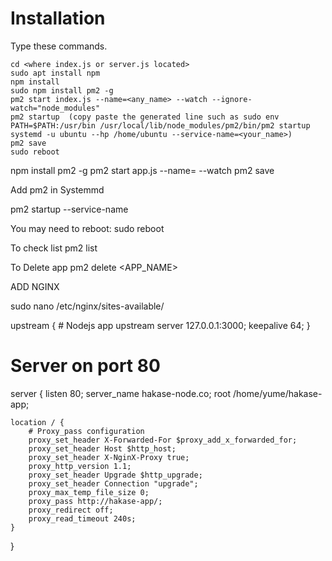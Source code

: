 
# Installation

 Type these commands.
 
 ```
 cd <where index.js or server.js located>
 sudo apt install npm
 npm install
 sudo npm install pm2 -g
 pm2 start index.js --name=<any_name> --watch --ignore-watch="node_modules"
 pm2 startup  (copy paste the generated line such as sudo env PATH=$PATH:/usr/bin /usr/local/lib/node_modules/pm2/bin/pm2 startup systemd -u ubuntu --hp /home/ubuntu --service-name=<your_name>)
 pm2 save
 sudo reboot
 ```


npm install pm2 -g
pm2 start app.js --name= <Name> --watch
pm2 save

Add pm2 in Systemmd

pm2 startup
<COPY THE COMMAND WITH THIS INSTRUCTION> --service-name <name>

You may need to reboot:
sudo reboot

To check list
pm2 list

To Delete app
pm2 delete <APP_NAME>



ADD NGINX

sudo nano /etc/nginx/sites-available/<Name>

upstream <Name> {
    # Nodejs app upstream
    server 127.0.0.1:3000;
    keepalive 64;
}
 
# Server on port 80
server {
    listen 80;
    server_name hakase-node.co;
    root /home/yume/hakase-app;
 
    location / {
        # Proxy_pass configuration
        proxy_set_header X-Forwarded-For $proxy_add_x_forwarded_for;
        proxy_set_header Host $http_host;
        proxy_set_header X-NginX-Proxy true;
        proxy_http_version 1.1;
        proxy_set_header Upgrade $http_upgrade;
        proxy_set_header Connection "upgrade";
        proxy_max_temp_file_size 0;
        proxy_pass http://hakase-app/;
        proxy_redirect off;
        proxy_read_timeout 240s;
    }
}
